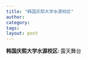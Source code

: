 ```yaml
---
title: "韩国庆熙大学水源校区"
author:
category: 
tags: 
layout: post
---
```

<a href="/node/67"></a><strong>韩国庆熙大学水源校区: </strong>露天舞台

